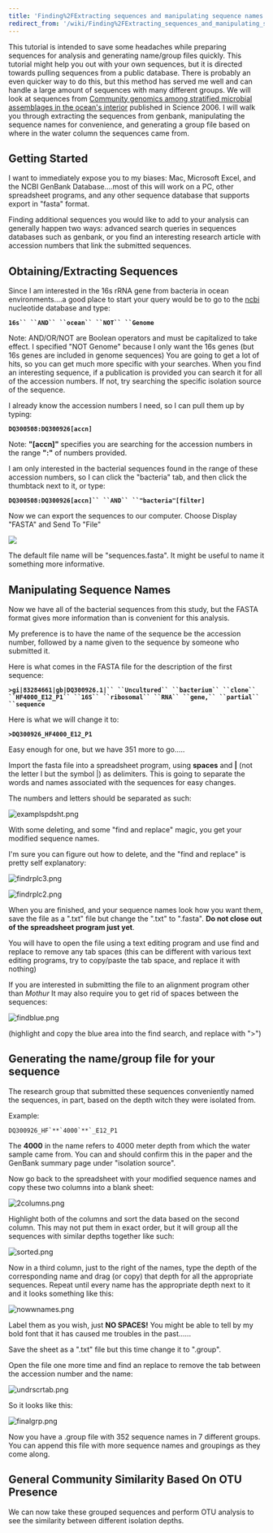 ```yaml
---
title: 'Finding%2FExtracting sequences and manipulating sequence names for analysis'
redirect_from: '/wiki/Finding%2FExtracting_sequences_and_manipulating_sequence_names_for_analysis'
---
```

This tutorial is intended to save some headaches while preparing
sequences for analysis and generating name/group files quickly. This
tutorial might help you out with your own sequences, but it is directed
towards pulling sequences from a public database. There is probably an
even quicker way to do this, but this method has served me well and can
handle a large amount of sequences with many different groups. We will
look at sequences from [Community genomics among stratified microbial
assemblages in the ocean\'s
interior](https://www.ncbi.nlm.nih.gov/pubmed/16439655) published in
Science 2006. I will walk you through extracting the sequences from
genbank, manipulating the sequence names for convenience, and generating
a group file based on where in the water column the sequences came from.

## Getting Started

I want to immediately expose you to my biases: Mac, Microsoft Excel, and
the NCBI GenBank Database\....most of this will work on a PC, other
spreadsheet programs, and any other sequence database that supports
export in \"fasta\" format.

Finding additional sequences you would like to add to your analysis can
generally happen two ways: advanced search queries in sequences
databases such as genbank, or you find an interesting research article
with accession numbers that link the submitted sequences.

## Obtaining/Extracting Sequences

Since I am interested in the 16s rRNA gene from bacteria in ocean
environments\....a good place to start your query would be to go to the
[ncbi](https://www.ncbi.nlm.nih.gov/) nucleotide database and type:

**`16s`` ``AND`` ``ocean`` ``NOT`` ``Genome`**

Note: AND/OR/NOT are Boolean operators and must be capitalized to take
effect. I specified \"NOT Genome\" because I only want the 16s genes
(but 16s genes are included in genome sequences) You are going to get a
lot of hits, so you can get much more specific with your searches. When
you find an interesting sequence, if a publication is provided you can
search it for all of the accession numbers. If not, try searching the
specific isolation source of the sequence.

I already know the accession numbers I need, so I can pull them up by
typing:

**`DQ300508:DQ300926[accn]`**

Note: **\"\[accn\]\"** specifies you are searching for the accession
numbers in the range **\":\"** of numbers provided.

I am only interested in the bacterial sequences found in the range of
these accession numbers, so I can click the \"bacteria\" tab, and then
click the thumbtack next to it, or type:

**`DQ300508:DQ300926[accn]`` ``AND`` ``"bacteria"[filter]`**

Now we can export the sequences to our computer. Choose Display
\"FASTA\" and Send To \"File\"

![](https://mothur.s3.us-east-2.amazonaws.com/wiki/ncbipic.png)

The default file name will be \"sequences.fasta\". It might be useful to
name it something more informative.

## Manipulating Sequence Names

Now we have all of the bacterial sequences from this study, but the
FASTA format gives more information than is convenient for this
analysis.

My preference is to have the name of the sequence be the accession
number, followed by a name given to the sequence by someone who
submitted it.

Here is what comes in the FASTA file for the description of the first
sequence:

**`>gi|83284661|gb|DQ300926.1|`` ``Uncultured`` ``bacterium`` ``clone`` ``HF4000_E12_P1`` ``16S`` ``ribosomal`` ``RNA`` ``gene,`` ``partial`` ``sequence`**

Here is what we will change it to:

**`>DQ300926_HF4000_E12_P1`**

Easy enough for one, but we have 351 more to go\.....

Import the fasta file into a spreadsheet program, using **spaces** and
**\|** (not the letter I but the symbol \|) as delimiters. This is going
to separate the words and names associated with the sequences for easy
changes.

The numbers and letters should be separated as such:

![`examplspdsht.png`](https://mothur.s3.us-east-2.amazonaws.com/wiki/examplspdsht.png)

With some deleting, and some \"find and replace\" magic, you get your
modified sequence names.

I\'m sure you can figure out how to delete, and the \"find and replace\"
is pretty self explanatory:

![`findrplc3.png`](https://mothur.s3.us-east-2.amazonaws.com/wiki/findrplc3.png)

![`findrplc2.png`](https://mothur.s3.us-east-2.amazonaws.com/wiki/findrplc2.png)

When you are finished, and your sequence names look how you want them,
save the file as a \".txt\" file but change the \".txt\" to \".fasta\".
**Do not close out of the spreadsheet program just yet**.

You will have to open the file using a text editing program and use find
and replace to remove any tab spaces (this can be different with various
text editing programs, try to copy/paste the tab space, and replace it
with nothing)

If you are interested in submitting the file to an alignment program
other than *Mothur* It may also require you to get rid of spaces between
the sequences:

![`findblue.png`](https://mothur.s3.us-east-2.amazonaws.com/wiki/findblue.png)

(highlight and copy the blue area into the find search, and replace with
\"\>\")

## Generating the name/group file for your sequence

The research group that submitted these sequences conveniently named the
sequences, in part, based on the depth witch they were isolated from.

Example:

    DQ300926_HF`**`4000`**`_E12_P1

The **4000** in the name refers to 4000 meter depth from which the water
sample came from. You can and should confirm this in the paper and the
GenBank summary page under \"isolation source\".

Now go back to the spreadsheet with your modified sequence names and
copy these two columns into a blank sheet:

![`2columns.png`](https://mothur.s3.us-east-2.amazonaws.com/wiki/2columns.png)

Highlight both of the columns and sort the data based on the second
column. This may not put them in exact order, but it will group all the
sequences with similar depths together like such:

![`sorted.png`](https://mothur.s3.us-east-2.amazonaws.com/wiki/sorted.png)

Now in a third column, just to the right of the names, type the depth of
the corresponding name and drag (or copy) that depth for all the
appropriate sequences. Repeat until every name has the appropriate depth
next to it and it looks something like this:

![`nowwnames.png`](https://mothur.s3.us-east-2.amazonaws.com/wiki/nowwnames.png)

Label them as you wish, just **NO SPACES!** You might be able to tell by
my bold font that it has caused me troubles in the past\...\...

Save the sheet as a \".txt\" file but this time change it to \".group\".

Open the file one more time and find an replace to remove the tab
between the accession number and the name:

![`undrscrtab.png`](https://mothur.s3.us-east-2.amazonaws.com/wiki/undrscrtab.png)

So it looks like this:

![`finalgrp.png`](https://mothur.s3.us-east-2.amazonaws.com/wiki/finalgrp.png)

Now you have a .group file with 352 sequence names in 7 different
groups. You can append this file with more sequence names and groupings
as they come along.

## General Community Similarity Based On OTU Presence

We can now take these grouped sequences and perform OTU analysis to see
the similarity between different isolation depths.
